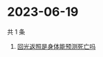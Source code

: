 # 2023-06-19

共 1 条

<!-- BEGIN ZHIHUSEARCH -->
<!-- 最后更新时间 Mon Jun 19 2023 00:07:39 GMT+0800 (China Standard Time) -->
1. [回光返照是身体能预测死亡吗](https://www.zhihu.com/search?q=回光返照是身体能预测死亡吗)
<!-- END ZHIHUSEARCH -->
